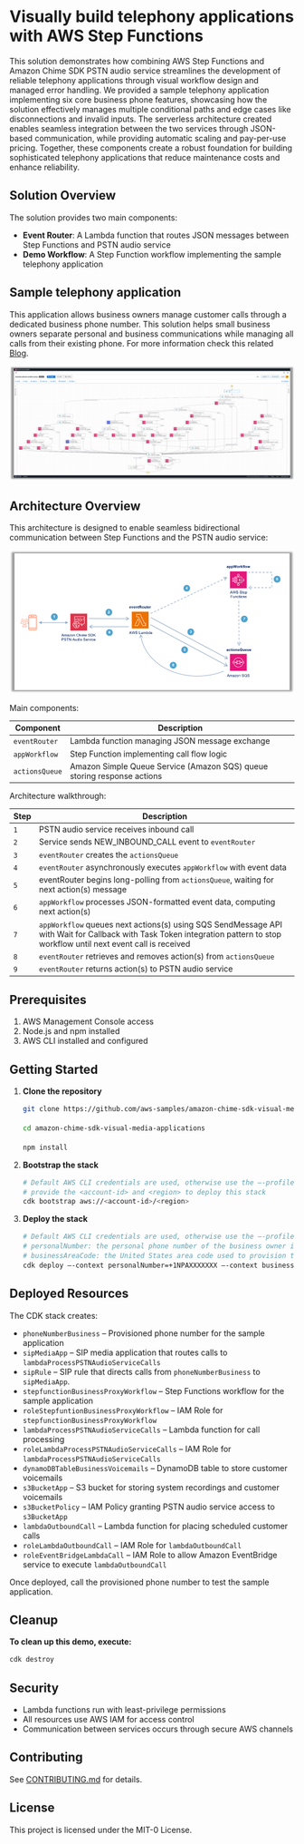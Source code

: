 # Visually build telephony applications with AWS Step Functions

This solution demonstrates how combining AWS Step Functions and Amazon Chime SDK PSTN audio service streamlines the development of reliable telephony applications through visual workflow design and managed error handling. We provided a sample telephony application implementing six core business phone features, showcasing how the solution effectively manages multiple conditional paths and edge cases like disconnections and invalid inputs. The serverless architecture created enables seamless integration between the two services through JSON-based communication, while providing automatic scaling and pay-per-use pricing. Together, these components create a robust foundation for building sophisticated telephony applications that reduce maintenance costs and enhance reliability.

## Solution Overview

The solution provides two main components:

- **Event Router**: A Lambda function that routes JSON messages between Step Functions and PSTN audio service
- **Demo Workflow**: A Step Function workflow implementing the sample telephony application

## Sample telephony application

This application allows business owners manage customer calls through a dedicated business phone number. This solution helps small business owners separate personal and business communications while managing all calls from their existing phone. For more information check this related [Blog](https://aws-blogs-prod.amazon.com/messaging-and-targeting/). 

![Demo-Workflow](/images/business-phone-number-proxy-workflow-studio.png)

## Architecture Overview

This architecture is designed to enable seamless bidirectional communication between Step Functions and the PSTN audio service:

![Architecture](/images/visual-media-app-architecture.png)

Main components:

| Component | Description |
|-----------|-------------|
| `eventRouter` | Lambda function managing JSON message exchange |
| `appWorkflow` | Step Function implementing call flow logic |
| `actionsQueue` | Amazon Simple Queue Service (Amazon SQS) queue storing response actions |

Architecture walkthrough:

| Step | Description |
|-----------|-------------|
| `1` | PSTN audio service receives inbound call |
| `2` | Service sends NEW_INBOUND_CALL event to `eventRouter` |
| `3` | `eventRouter` creates the `actionsQueue` |
| `4` | `eventRouter` asynchronously executes `appWorkflow` with event data |
| `5` | eventRouter begins long-polling from `actionsQueue`, waiting for next action(s) message |
| `6` | `appWorkflow` processes JSON-formatted event data, computing next action(s)  |
| `7` | `appWorkflow` queues next actions(s) using SQS SendMessage API with Wait for Callback with Task Token integration pattern to stop workflow until next event call is received |
| `8` | `eventRouter` retrieves and removes action(s) from `actionsQueue` |
| `9` | `eventRouter` returns action(s) to PSTN audio service |

## Prerequisites

1. AWS Management Console access
2. Node.js and npm installed
3. AWS CLI installed and configured

## Getting Started

1. **Clone the repository**
   ```bash
   git clone https://github.com/aws-samples/amazon-chime-sdk-visual-media-applications

   cd amazon-chime-sdk-visual-media-applications
   
   npm install
   ```
2. **Bootstrap the stack**
   ```bash
   # Default AWS CLI credentials are used, otherwise use the –-profile parameter
   # provide the <account-id> and <region> to deploy this stack 
   cdk bootstrap aws://<account-id>/<region>
   ```

3. **Deploy the stack**
   ```bash
   # Default AWS CLI credentials are used, otherwise use the –-profile parameter
   # personalNumber: the personal phone number of the business owner in E.164 format
   # businessAreaCode: the United States area code used to provision the business number  
   cdk deploy –-context personalNumber=+1NPAXXXXXXX –-context businessAreaCode=NPA
   ```

## Deployed Resources

The CDK stack creates:

- `phoneNumberBusiness` – Provisioned phone number for the sample application 
- `sipMediaApp` – SIP media application that routes calls to `lambdaProcessPSTNAudioServiceCalls`
- `sipRule` – SIP rule that directs calls from `phoneNumberBusiness` to `sipMediaApp`.
- `stepfunctionBusinessProxyWorkflow` – Step Functions workflow for the sample application
- `roleStepfuntionBusinessProxyWorkflow` – IAM Role for `stepfunctionBusinessProxyWorkflow`
- `lambdaProcessPSTNAudioServiceCalls` – Lambda function for call processing
- `roleLambdaProcessPSTNAudioServiceCalls` – IAM Role for `lambdaProcessPSTNAudioServiceCalls`
- `dynamoDBTableBusinessVoicemails` – DynamoDB table to store customer voicemails
- `s3BucketApp` – S3 bucket for storing system recordings and customer voicemails
- `s3BucketPolicy` – IAM Policy granting PSTN audio service access to `s3BucketApp`
- `lambdaOutboundCall` – Lambda function for placing scheduled customer calls
- `roleLambdaOutboundCall` – IAM Role for `lambdaOutboundCall`
- `roleEventBridgeLambdaCall` – IAM Role to allow Amazon EventBridge service to execute `lambdaOutboundCall`


Once deployed, call the provisioned phone number to test the sample application. 

## Cleanup

**To clean up this demo, execute:**
   ```bash
   cdk destroy
   ```

## Security

- Lambda functions run with least-privilege permissions
- All resources use AWS IAM for access control
- Communication between services occurs through secure AWS channels

## Contributing

See [CONTRIBUTING.md](CONTRIBUTING.md) for details.

## License

This project is licensed under the MIT-0 License.


